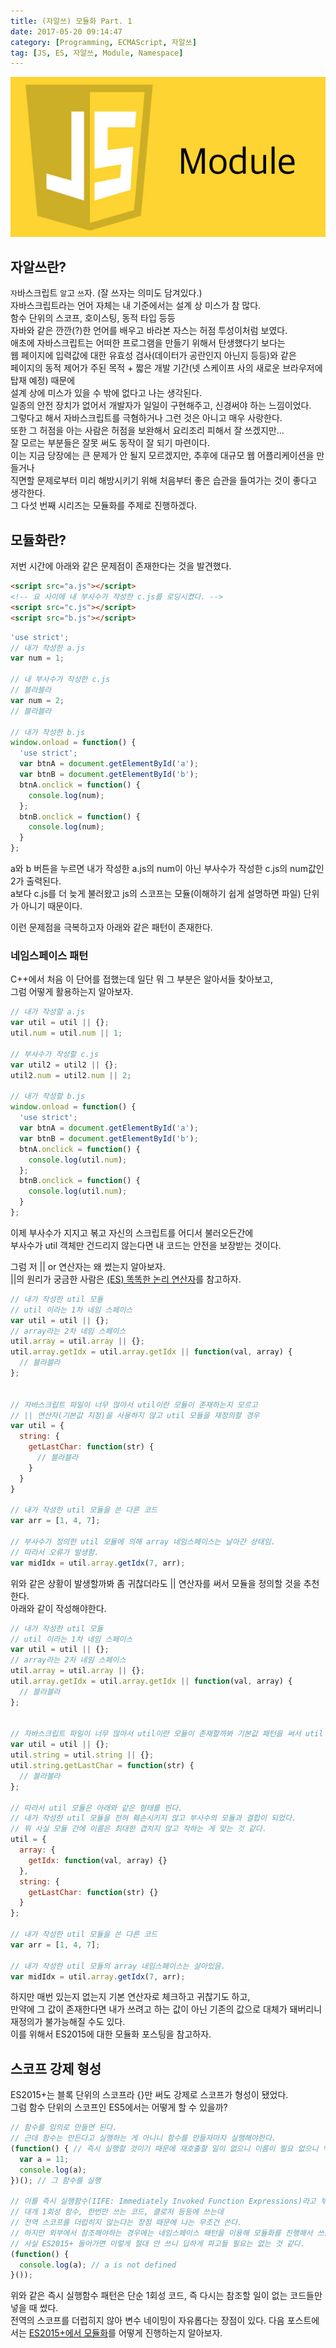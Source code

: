 ```yaml
---
title: (자알쓰) 모듈화 Part. 1
date: 2017-05-20 09:14:47
category: [Programming, ECMAScript, 자알쓰]
tag: [JS, ES, 자알쓰, Module, Namespace]
---
```

![](/images/js-005-module/thumb.png)

## 자알쓰란?
`자`바스크립트 `알`고 `쓰`자. (잘 쓰자는 의미도 담겨있다.)  
자바스크립트라는 언어 자체는 내 기준에서는 설계 상 미스가 참 많다.  
함수 단위의 스코프, 호이스팅, 동적 타입 등등  
자바와 같은 깐깐(?)한 언어를 배우고 바라본 자스는 허점 투성이처럼 보였다.  
애초에 자바스크립트는 어떠한 프로그램을 만들기 위해서 탄생했다기 보다는  
웹 페이지에 입력값에 대한 유효성 검사(데이터가 공란인지 아닌지 등등)와 같은  
페이지의 동적 제어가 주된 목적 + 짧은 개발 기간(넷 스케이프 사의 새로운 브라우저에 탑재 예정) 때문에  
설계 상에 미스가 있을 수 밖에 없다고 나는 생각된다.  
일종의 안전 장치가 없어서 개발자가 일일이 구현해주고, 신경써야 하는 느낌이었다.  
그렇다고 해서 자바스크립트를 극혐하거나 그런 것은 아니고 매우 사랑한다.  
또한 그 허점을 아는 사람은 허점을 보완해서 요리조리 피해서 잘 쓰겠지만...  
잘 모르는 부분들은 잘못 써도 동작이 잘 되기 마련이다.  
이는 지금 당장에는 큰 문제가 안 될지 모르겠지만, 추후에 대규모 웹 어플리케이션을 만들거나  
직면할 문제로부터 미리 해방시키기 위해 처음부터 좋은 습관을 들여가는 것이 좋다고 생각한다.  
그 다섯 번째 시리즈는 모듈화를 주제로 진행하겠다.

## 모듈화란?
저번 시간에 아래와 같은 문제점이 존재한다는 것을 발견했다.  
```html
<script src="a.js"></script>
<!-- 요 사이에 내 부사수가 작성한 c.js를 로딩시켰다. -->
<script src="c.js"></script>
<script src="b.js"></script>
```
```javascript
'use strict';
// 내가 작성한 a.js
var num = 1;

// 내 부사수가 작성한 c.js
// 블라블라
var num = 2;
// 블라블라

// 내가 작성한 b.js
window.onload = function() {
  'use strict';
  var btnA = document.getElementById('a');
  var btnB = document.getElementById('b');
  btnA.onclick = function() {
    console.log(num);
  };
  btnB.onclick = function() {
    console.log(num);
  }
};
```

a와 b 버튼을 누르면 내가 작성한 a.js의 num이 아닌 부사수가 작성한 c.js의 num값인 2가 출력된다.  
a보다 c.js를 더 늦게 불러왔고 js의 스코프는 모듈(이해하기 쉽게 설명하면 파일) 단위가 아니기 때문이다.  

이런 문제점을 극복하고자 아래와 같은 패턴이 존재한다.  

### 네임스페이스 패턴
C++에서 처음 이 단어를 접했는데 일단 뭐 그 부분은 알아서들 찾아보고,  
그럼 어떻게 활용하는지 알아보자.  
```javascript
// 내가 작성할 a.js
var util = util || {};
util.num = util.num || 1;

// 부사수가 작성할 c.js
var util2 = util2 || {};
util2.num = util2.num || 2;

// 내가 작성할 b.js
window.onload = function() {
  'use strict';
  var btnA = document.getElementById('a');
  var btnB = document.getElementById('b');
  btnA.onclick = function() {
    console.log(util.num);
  };
  btnB.onclick = function() {
    console.log(util.num);
  }
};
```

이제 부사수가 지지고 볶고 자신의 스크립트를 어디서 불러오든간에  
부사수가 util 객체만 건드리지 않는다면 내 코드는 안전을 보장받는 것이다.  

그럼 저 || or 연산자는 왜 썼는지 알아보자.  
||의 원리가 궁금한 사람은 [(ES) 똑똑한 논리 연산자](/2017/02/13/es-logical-operator/)를 참고하자.  
```javascript
// 내가 작성한 util 모듈
// util 이라는 1차 네임 스페이스
var util = util || {};
// array라는 2차 네임 스페이스
util.array = util.array || {};
util.array.getIdx = util.array.getIdx || function(val, array) { 
  // 블라블라
};


// 자바스크립트 파일이 너무 많아서 util이란 모듈이 존재하는지 모르고
// || 연산자(기본값 지정)을 사용하지 않고 util 모듈을 재정의할 경우
var util = {
  string: {
    getLastChar: function(str) {
      // 블라블라
    }
  }
}

// 내가 작성한 util 모듈을 쓴 다른 코드
var arr = [1, 4, 7];

// 부사수가 정의한 util 모듈에 의해 array 네임스페이스는 날아간 상태임.
// 따라서 오류가 발생함.
var midIdx = util.array.getIdx(7, arr);
```

위와 같은 상황이 발생할까봐 좀 귀찮더라도 || 연산자를 써서 모듈을 정의할 것을 추천한다.  
아래와 같이 작성해야한다.  
```javascript
// 내가 작성한 util 모듈
// util 이라는 1차 네임 스페이스
var util = util || {};
// array라는 2차 네임 스페이스
util.array = util.array || {};
util.array.getIdx = util.array.getIdx || function(val, array) { 
  // 블라블라
};


// 자바스크립트 파일이 너무 많아서 util이란 모듈이 존재할까봐 기본값 패턴을 써서 util 모듈을 정의한 경우
var util = util || {};
util.string = util.string || {};
util.string.getLastChar = function(str) {
  // 블라블라
};

// 따라서 util 모듈은 아래와 같은 형태를 띈다.
// 내가 작성한 util 모듈을 전혀 훼손시키지 않고 부사수의 모듈과 결합이 되었다.
// 뭐 사실 모듈 간에 이름은 최대한 겹치지 않고 작하는 게 맞는 것 같다.
util = {
  array: {
    getIdx: function(val, array) {}
  },
  string: {
    getLastChar: function(str) {}
  }
};

// 내가 작성한 util 모듈을 쓴 다른 코드
var arr = [1, 4, 7];

// 내가 작성한 util 모듈의 array 네임스페이스는 살아있음.
var midIdx = util.array.getIdx(7, arr);
```

하지만 매번 있는지 없는지 기본 연산자로 체크하고 귀찮기도 하고,  
만약에 그 값이 존재한다면 내가 쓰려고 하는 값이 아닌 기존의 값으로 대체가 돼버리니  
재정의가 불가능해질 수도 있다.  
이를 위해서 ES2015에 대한 모듈화 포스팅을 참고하자.  

## 스코프 강제 형성
ES2015+는 블록 단위의 스코프라 {}만 써도 강제로 스코프가 형성이 됐었다.  
그럼 함수 단위의 스코프인 ES5에서는 어떻게 할 수 있을까?  
```javascript
// 함수를 임의로 만들면 된다.
// 근데 함수는 만든다고 실행하는 게 아니니 함수를 만들자마자 실행해야한다.
(function() { // 즉시 실행할 것이기 때문에 재호출할 일이 없으니 이름이 필요 없으니 익명함수로 작
  var a = 11;
  console.log(a);
})(); // 그 함수를 실행

// 이를 즉시 실행함수(IIFE: Immediately Invoked Function Expressions)라고 부른다.  
// 대개 1회성 함수, 한번만 쓰는 코드, 클로저 등등에 쓰는데
// 전역 스코프를 더럽히지 않는다는 장점 때문에 나는 무조건 쓴다.  
// 하지만 외부에서 참조해야하는 경우에는 네임스페이스 패턴을 이용해 모듈화를 진행해서 쓰는 편이다.
// 사실 ES2015+ 들어가면 이렇게 절대 안 쓰니 딥하게 파고들 필요는 없는 것 같다.
(function() {
  console.log(a); // a is not defined
}());
```

위와 같은 즉시 실행함수 패턴은 단순 1회성 코드, 즉 다시는 참조할 일이 없는 코드들만 넣을 때 썼다.  
전역의 스코프를 더럽히지 않아 변수 네이밍이 자유롭다는 장점이 있다.
다음 포스트에서는 [ES2015+에서 모듈화](/2017/05/20/js-006-module/)를 어떻게 진행하는지 알아보자.  